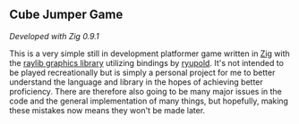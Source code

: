 ## Cube Jumper Game
*Developed with Zig 0.9.1* 

This is a very simple still in development platformer game written in [Zig](https://github.com/ziglang/zig) with the [raylib graphics library](https://github.com/raysan5/raylib/tree/master) utilizing bindings by [ryupold](https://github.com/ryupold/raylib.zig). It's not intended to be played recreationally but is simply a personal project for me to better understand the language and library in the hopes of achieving better proficiency. There are therefore also going to be many major issues in the code and the general implementation of many things, but hopefully, making these mistakes now means they won't be made later.
